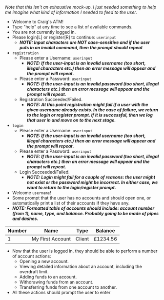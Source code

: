 _Note that this isn't an exhaustive mock-up. I just needed something to help me imagine what kind of information I needed to feed to the user._

- Welcome to Craig's ATM! 
- Type "help" at any time to see a list of available commands.
- You are not currently logged in.
- Please login\[L\] or register\[R\] to continue: `userinput`
	-  ___NOTE: Input characters are NOT case-sensitive and if the user puts in an invalid command, then the prompt should repeat___
- `registration`
	-  Please enter a Username: `userinput`
		-  ___NOTE: If the user-input is an invalid username (too short, illegal characters etc.) then an error message will appear and the prompt will repeat.___
	-  Please enter a Password: `userinput`
		-  ___NOTE: If the user-input is an invalid password (too short, illegal characters etc.) then an error message will appear and the prompt will repeat.___
	- Registration Succeeded/Failed.
		- ___NOTE: At this point registration might fail if a user with the given username already exists. In the case of failure, we return to the login or register prompt. If it is successful, then we log that user in and move on to the next stage.___
- `login`
	-  Please enter a Username: `userinput`
		-  ___NOTE: If the user-input is an invalid username (too short, illegal characters etc.) then an error message will appear and the prompt will repeat.___
	-  Please enter a Password: `userinput`
		-  ___NOTE: If the user-input is an invalid password (too short, illegal characters etc.) then an error message will appear and the prompt will repeat.___
	- Login Succeeded/Failed.
		- ___NOTE: Login might fail for a couple of reasons: the user might not exist or the password might be incorrect. In either case, we want to return to the login/register prompt.___
- Welcome `username`!
- Some prompt that the user has no accounts and should open one, or automatically print a list of their accounts if they have any.
- ___NOTE: Formatted table of accounts should include: account number (from 1), name, type, and balance. Probably going to be made of pipes and dashes.___

| Number |  Name | Type | Balance |
| -- | -- | -- | -- |
| 1 | My First Account | Client | £1234.56 |

- Now that the user is logged in, they should be able to perform a number of account actions:
	- Opening a new account.
	- Viewing detailed information about an account, including the overdraft limit.
	- Adding funds to an account.
	- Withdrawing funds from an account.
	- Transferring funds from one account to another.
- All these actions should prompt the user to enter  